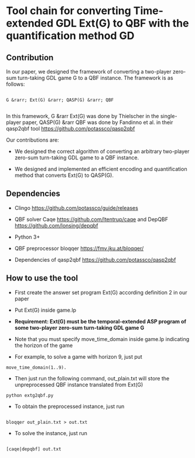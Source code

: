 # Tool chain for converting Time-extended GDL Ext(G) to QBF with the quantification method GD

## Contribution

In our paper, we designed the framework of converting a two-player zero-sum turn-taking GDL game G to a QBF instance.
The framework is as follows:
```

G &rarr; Ext(G) &rarr; QASP(G) &rarr; QBF


```

In this framework, G &rarr Ext(G) was done by Thielscher in the single-player paper, QASP(G) &rarr QBF was done by Fandinno et al. in their qasp2qbf tool https://github.com/potassco/qasp2qbf

Our contributions are:

* We designed the correct algorithm of converting an arbitrary two-player zero-sum turn-taking GDL game to a QBF instance.

* We designed and implemented an efficient encoding and quantification method that converts Ext(G) to QASP(G).


## Dependencies

* Clingo https://github.com/potassco/guide/releases

* QBF solver Caqe https://github.com/ltentrup/caqe and DepQBF  https://github.com/lonsing/depqbf 

* Python 3+

* QBF preprocessor bloqqer  https://fmv.jku.at/bloqqer/ 

* Dependencies of qasp2qbf https://github.com/potassco/qasp2qbf 

## How to use the tool

* First create the answer set program Ext(G) according definition 2 in our paper

* Put Ext(G) inside game.lp

* **Requirement: Ext(G) must be the temporal-extended ASP program of some two-player zero-sum turn-taking GDL game G**

* Note that you must specify move_time_domain inside game.lp indicating the horizon of the game

* For example, to solve a game with horizon 9, just put 

```
move_time_domain(1..9).

```

* Then just run the following command, out_plain.txt will store the unpreprocessed QBF instance translated from Ext(G)

```
python extg2qbf.py   

```

* To obtain the preprocessed instance, just run

```

bloqqer out_plain.txt > out.txt

```

* To solve the instance, just run

```

[caqe|depqbf] out.txt

```
